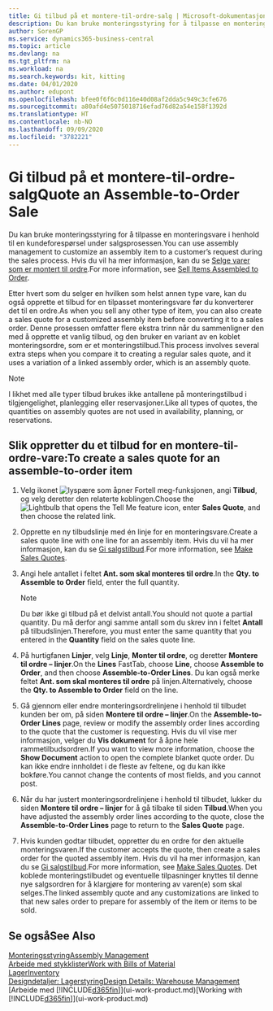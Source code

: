 ```yaml
---
title: Gi tilbud på et montere-til-ordre-salg | Microsoft-dokumentasjon
description: Du kan bruke monteringsstyring for å tilpasse en monteringsvare i henhold til en kundeforespørsel under salgsprosessen.
author: SorenGP
ms.service: dynamics365-business-central
ms.topic: article
ms.devlang: na
ms.tgt_pltfrm: na
ms.workload: na
ms.search.keywords: kit, kitting
ms.date: 04/01/2020
ms.author: edupont
ms.openlocfilehash: bfee0f6f6c0d116e40d08af2dda5c949c3cfe676
ms.sourcegitcommit: a80afd4e5075018716efad76d82a54e158f1392d
ms.translationtype: HT
ms.contentlocale: nb-NO
ms.lasthandoff: 09/09/2020
ms.locfileid: "3782221"
---
```

# <a name="quote-an-assemble-to-order-sale"></a><span data-ttu-id="1f08f-103">Gi tilbud på et montere-til-ordre-salg</span><span class="sxs-lookup"><span data-stu-id="1f08f-103">Quote an Assemble-to-Order Sale</span></span>
<span data-ttu-id="1f08f-104">Du kan bruke monteringsstyring for å tilpasse en monteringsvare i henhold til en kundeforespørsel under salgsprosessen.</span><span class="sxs-lookup"><span data-stu-id="1f08f-104">You can use assembly management to customize an assembly item to a customer’s request during the sales process.</span></span> <span data-ttu-id="1f08f-105">Hvis du vil ha mer informasjon, kan du se [Selge varer som er montert til ordre](assembly-how-to-sell-items-assembled-to-order.md).</span><span class="sxs-lookup"><span data-stu-id="1f08f-105">For more information, see [Sell Items Assembled to Order](assembly-how-to-sell-items-assembled-to-order.md).</span></span>  

<span data-ttu-id="1f08f-106">Etter hvert som du selger en hvilken som helst annen type vare, kan du også opprette et tilbud for en tilpasset monteringsvare før du konverterer det til en ordre.</span><span class="sxs-lookup"><span data-stu-id="1f08f-106">As when you sell any other type of item, you can also create a sales quote for a customized assembly item before converting it to a sales order.</span></span> <span data-ttu-id="1f08f-107">Denne prosessen omfatter flere ekstra trinn når du sammenligner den med å opprette et vanlig tilbud, og den bruker en variant av en koblet monteringsordre, som er et monteringstilbud.</span><span class="sxs-lookup"><span data-stu-id="1f08f-107">This process involves several extra steps when you compare it to creating a regular sales quote, and it uses a variation of a linked assembly order, which is an assembly quote.</span></span>

> [!NOTE]  
>  <span data-ttu-id="1f08f-108">I likhet med alle typer tilbud brukes ikke antallene på monteringstilbud i tilgjengelighet, planlegging eller reservasjoner.</span><span class="sxs-lookup"><span data-stu-id="1f08f-108">Like all types of quotes, the quantities on assembly quotes are not used in availability, planning, or reservations.</span></span>  

## <a name="to-create-a-sales-quote-for-an-assemble-to-order-item"></a><span data-ttu-id="1f08f-109">Slik oppretter du et tilbud for en montere-til-ordre-vare:</span><span class="sxs-lookup"><span data-stu-id="1f08f-109">To create a sales quote for an assemble-to-order item</span></span>  
1.  <span data-ttu-id="1f08f-110">Velg ikonet ![lyspære som åpner Fortell meg-funksjonen](media/ui-search/search_small.png "Fortell hva du vil gjøre"), angi **Tilbud**, og velg deretter den relaterte koblingen.</span><span class="sxs-lookup"><span data-stu-id="1f08f-110">Choose the ![Lightbulb that opens the Tell Me feature](media/ui-search/search_small.png "Tell me what you want to do") icon, enter **Sales Quote**, and then choose the related link.</span></span>  
2.  <span data-ttu-id="1f08f-111">Opprette en ny tilbudslinje med én linje for en monteringsvare.</span><span class="sxs-lookup"><span data-stu-id="1f08f-111">Create a sales quote line with one line for an assembly item.</span></span> <span data-ttu-id="1f08f-112">Hvis du vil ha mer informasjon, kan du se [Gi salgstilbud](sales-how-make-offers.md).</span><span class="sxs-lookup"><span data-stu-id="1f08f-112">For more information, see [Make Sales Quotes](sales-how-make-offers.md).</span></span>  
3.  <span data-ttu-id="1f08f-113">Angi hele antallet i feltet **Ant. som skal monteres til ordre**.</span><span class="sxs-lookup"><span data-stu-id="1f08f-113">In the **Qty. to Assemble to Order** field, enter the full quantity.</span></span>

    > [!NOTE]  
    >  <span data-ttu-id="1f08f-114">Du bør ikke gi tilbud på et delvist antall.</span><span class="sxs-lookup"><span data-stu-id="1f08f-114">You should not quote a partial quantity.</span></span> <span data-ttu-id="1f08f-115">Du må derfor angi samme antall som du skrev inn i feltet **Antall** på tilbudslinjen.</span><span class="sxs-lookup"><span data-stu-id="1f08f-115">Therefore, you must enter the same quantity that you entered in the **Quantity** field on the sales quote line.</span></span>  

4.  <span data-ttu-id="1f08f-116">På hurtigfanen **Linjer**, velg **Linje**, **Monter til ordre**, og deretter **Montere til ordre – linjer**.</span><span class="sxs-lookup"><span data-stu-id="1f08f-116">On the **Lines** FastTab, choose **Line**, choose **Assemble to Order**, and then choose **Assemble-to-Order Lines**.</span></span> <span data-ttu-id="1f08f-117">Du kan også merke feltet **Ant. som skal monteres til ordre** på linjen.</span><span class="sxs-lookup"><span data-stu-id="1f08f-117">Alternatively, choose the **Qty. to Assemble to Order** field on the line.</span></span>  
5.  <span data-ttu-id="1f08f-118">Gå gjennom eller endre monteringsordrelinjene i henhold til tilbudet kunden ber om, på siden **Montere til ordre – linjer**.</span><span class="sxs-lookup"><span data-stu-id="1f08f-118">On the **Assemble-to-Order Lines** page, review or modify the assembly order lines according to the quote that the customer is requesting.</span></span> <span data-ttu-id="1f08f-119">Hvis du vil vise mer informasjon, velger du **Vis dokument** for å åpne hele rammetilbudsordren.</span><span class="sxs-lookup"><span data-stu-id="1f08f-119">If you want to view more information, choose the **Show Document** action to open the complete blanket quote order.</span></span> <span data-ttu-id="1f08f-120">Du kan ikke endre innholdet i de fleste av feltene, og du kan ikke bokføre.</span><span class="sxs-lookup"><span data-stu-id="1f08f-120">You cannot change the contents of most fields, and you cannot post.</span></span>  
6.  <span data-ttu-id="1f08f-121">Når du har justert monteringsordrelinjene i henhold til tilbudet, lukker du siden **Montere til ordre – linjer** for å gå tilbake til siden **Tilbud**.</span><span class="sxs-lookup"><span data-stu-id="1f08f-121">When you have adjusted the assembly order lines according to the quote, close the **Assemble-to-Order Lines** page to return to the **Sales Quote** page.</span></span>  
7.  <span data-ttu-id="1f08f-122">Hvis kunden godtar tilbudet, oppretter du en ordre for den aktuelle monteringsvaren.</span><span class="sxs-lookup"><span data-stu-id="1f08f-122">If the customer accepts the quote, then create a sales order for the quoted assembly item.</span></span> <span data-ttu-id="1f08f-123">Hvis du vil ha mer informasjon, kan du se [Gi salgstilbud](sales-how-make-offers.md).</span><span class="sxs-lookup"><span data-stu-id="1f08f-123">For more information, see [Make Sales Quotes](sales-how-make-offers.md).</span></span> <span data-ttu-id="1f08f-124">Det koblede monteringstilbudet og eventuelle tilpasninger knyttes til denne nye salgsordren for å klargjøre for montering av varen(e) som skal selges.</span><span class="sxs-lookup"><span data-stu-id="1f08f-124">The linked assembly quote and any customizations are linked to that new sales order to prepare for assembly of the item or items to be sold.</span></span>  

## <a name="see-also"></a><span data-ttu-id="1f08f-125">Se også</span><span class="sxs-lookup"><span data-stu-id="1f08f-125">See Also</span></span>  
[<span data-ttu-id="1f08f-126">Monteringsstyring</span><span class="sxs-lookup"><span data-stu-id="1f08f-126">Assembly Management</span></span>](assembly-assemble-items.md)  
[<span data-ttu-id="1f08f-127">Arbeide med stykklister</span><span class="sxs-lookup"><span data-stu-id="1f08f-127">Work with Bills of Material</span></span>](inventory-how-work-BOMs.md)  
[<span data-ttu-id="1f08f-128">Lager</span><span class="sxs-lookup"><span data-stu-id="1f08f-128">Inventory</span></span>](inventory-manage-inventory.md)  
[<span data-ttu-id="1f08f-129">Designdetaljer: Lagerstyring</span><span class="sxs-lookup"><span data-stu-id="1f08f-129">Design Details: Warehouse Management</span></span>](design-details-warehouse-management.md)  
<span data-ttu-id="1f08f-130">[Arbeide med [!INCLUDE[d365fin](includes/d365fin_md.md)]](ui-work-product.md)</span><span class="sxs-lookup"><span data-stu-id="1f08f-130">[Working with [!INCLUDE[d365fin](includes/d365fin_md.md)]](ui-work-product.md)</span></span>
